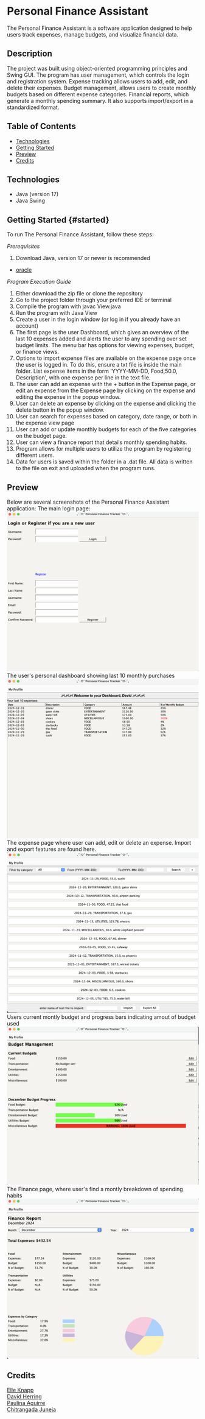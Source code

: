 # Personal Finance Assistant

The Personal Finance Assistant is a software application designed to help users track expenses, manage budgets, and visualize financial data.

## Description

The project was built using object-oriented programming principles and Swing GUI. The program has user management, which controls the login and registration system. Expense tracking allows users to add, edit, and delete their expenses. Budget management, allows users to create monthly budgets based on different expense categories. Financial reports, which generate a monthly spending summary. It also supports import/export in a standardized format.

## Table of Contents

- [Technologies](#technologies)
- [Getting Started](#started)
- [Preview](#preview)
- [Credits](#credits)

## Technologies

- Java (version 17)
- Java Swing

## Getting Started {#started}

To run The Personal Finance Assistant, follow these steps:

_Prerequisites_

1. Download Java, version 17 or newer is recommended

- [oracle](https://www.oracle.com/java/technologies/downloads/)

_Program Execution Guide_

1. Either download the zip file or clone the repository
2. Go to the project folder through your preferred IDE or terminal
3. Compile the program with javac View.java
4. Run the program with Java View
5. Create a user in the login window (or log in if you already have an account)
6. The first page is the user Dashboard, which gives an overview of the last 10 expenses added and alerts the user to any spending over set budget limits. The menu bar has options for viewing expenses, budget, or finance views.
7. Options to import expense files are available on the expense page once the user is logged in. To do this, ensure a txt file is inside the main folder. List expense items in the form 'YYYY-MM-DD, Food,50.0, Description', with one expense per line in the text file.
8. The user can add an expense with the + button in the Expense page, or edit an expense from the Expense page by clicking on the expense and editing the expense in the popup window.
9. User can delete an expense by clicking on the expense and clicking the delete button in the popup window.
10. User can search for expenses based on category, date range, or both in the expense view page
11. User can add or update monthly budgets for each of the five categories on the budget page.
12. User can view a finance report that details monthly spending habits.
13. Program allows for multiple users to utilize the program by registering different users.
14. Data for users is saved within the folder in a .dat file. All data is written to the file on exit and uploaded when the program runs.

## Preview

Below are several screenshots of the Personal Finance Assistant application:
The main login page:
![Login Page](./Images/loginview.png)
The user's personal dashboard showing last 10 monthly purchases
![Dashboard](./Images/dashboardView.png)
The expense page where user can add, edit or delete an expense. Import and export features are found here.
![Expense Page](./Images/expensepg.png)
Users current montly budget and progress bars indicating amout of budget used
![Budget Page](./Images/budgetView.png)
The Finance page, where user's find a montly breakdown of spending habits
![Finance Page](./Images/financeView.png)

## Credits

[Elle Knapp](https://github.com/dmknapp2385)  
[David Herring](https://github.com/davidherring)  
[Paulina Aguirre](https://github.com/paulinaa3)  
[Chitrangada Juneja](https://github.com/chitrangada-juneja)
